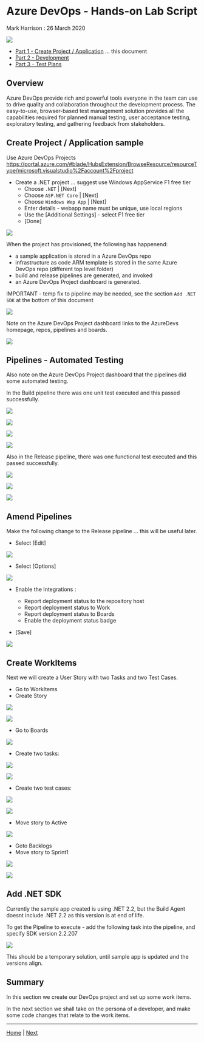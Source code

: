 # Azure DevOps - Hands-on Lab Script

Mark Harrison : 26 March 2020

![](Images/devops.png)

- [Part 1 - Create Project / Application](azuredevops-1.md) ... this document
- [Part 2 - Development](azuredevops-2.md)
- [Part 3 - Test Plans](azuredevops-3.md)

## Overview

Azure DevOps provide rich and powerful tools everyone in the team can use to drive quality and collaboration throughout the development process. The easy-to-use, browser-based test management solution provides all the capabilities required for planned manual testing, user acceptance testing, exploratory testing, and gathering feedback from stakeholders.

## Create Project / Application sample

Use Azure DevOps Projects <https://portal.azure.com/#blade/HubsExtension/BrowseResource/resourceType/microsoft.visualstudio%2Faccount%2Fproject>

- Create a .NET project ... suggest use Windows AppService F1 free tier
  - Choose `.NET` | [Next]
  - Choose `ASP.NET Core` | [Next]
  - Choose `Windows Wep App` | [Next]
  - Enter details - webapp name must be unique, use local regions
  - Use the [Additional Settings] - select F1 free tier
  - [Done]

![](Images/TPCreate1.png)

When the project has provisioned, the following has happenend:

- a sample application is stored in a Azure DevOps repo
- infrastructure as code ARM template is stored in the same Azure DevOps repo (different top level folder)
- build and release pipelines are generated, and invoked
- an Azure DevOps Project dashboard is generated.

IMPORTANT - temp fix to pipeline may be needed, see the section `Add .NET SDK` at the bottom of this document

![](Images/TPCreate2.png)

Note on the Azure DevOps Project dashboard links to the AzureDevs homepage, repos, pipelines and boards.

![](Images/TPCreate3.png)

## Pipelines - Automated Testing

Also note on the Azure DevOps Project dashboard that the pipelines did some automated testing.

In the Build pipeline there was one unit test executed and this passed successfully.

![](Images/TPBuild1.png)

![](Images/TPBuild2.png)

![](Images/TPBuild3.png)

![](Images/TPBuild4.png)

Also in the Release pipeline, there was one functional test executed and this passed successfully.

![](Images/TPRelease1.png)

![](Images/TPRelease2.png)

![](Images/TPRelease3.png)

## Amend Pipelines

Make the following change to the Release pipeline ... this will be useful later.

- Select [Edit]

![](Images/TPEditRelease1.png)

- Select [Options]

![](Images/TPEditRelease2.png)

- Enable the Integrations :

  - Report deployment status to the repository host
  - Report deployment status to Work
  - Report deployment status to Boards
  - Enable the deployment status badge

- [Save]

![](Images/TPEditRelease3.png)

## Create WorkItems

Next we will create a User Story with two Tasks and two Test Cases.

- Go to WorkItems
- Create Story

![](Images/TPCreateStory1.png)

![](Images/TPCreateStory2.png)

- Go to Boards

![](Images/TPCreateStory3.png)

- Create two tasks:

![](Images/TPCreateTask1.png)

![](Images/TPCreateTask2.png)

- Create two test cases:

![](Images/TPCreateTestCase1.png)

![](Images/TPCreateTestCase2.png)

- Move story to Active

![](Images/TPStoryActive.png)

- Goto Backlogs
- Move story to Sprint1

![](Images/TPStorySprint1.png)

![](Images/TPStorySprint2.png)

## Add .NET SDK

Currently the sample app created is using .NET 2.2, but the Build Agent doesnt include .NET 2.2 as this version is at end of life.

To get the Pipeline to execute - add the following task into the pipeline, and specify SDK version 2.2.207

![](Images/TPAddSDK.png)

This should be a temporary solution, until sample app is updated and the versions align.

## Summary

In this section we create our DevOps project and set up some work items.

In the next section we shall take on the persona of a developer, and make some code changes that relate to the work items.

---

[Home](README.md) | [Next](azuredevops-2.md)
